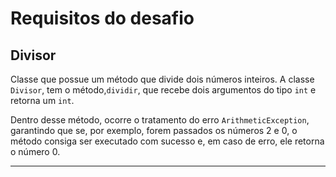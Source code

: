 # Requisitos do desafio

## Divisor


Classe que possue um método que divide dois números inteiros. A classe `Divisor`, tem o método,`dividir`, que recebe dois argumentos do tipo `int` e retorna um `int`. 

Dentro desse método, ocorre o tratamento do erro `ArithmeticException`, garantindo que se, por exemplo, forem passados os números 2 e 0, o método consiga ser executado com sucesso e, em caso de erro, ele retorna o número 0.

---